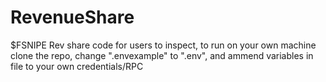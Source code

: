 # RevenueShare
$FSNIPE Rev share code for users to inspect, to run on your own machine clone the repo, change ".envexample" to ".env", and ammend variables in file to your own credentials/RPC
